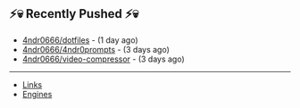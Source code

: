## ⚡💀 Recently Pushed ⚡💀


- [4ndr0666/dotfiles](https://github.com/4ndr0666/dotfiles) - (1 day ago)
- [4ndr0666/4ndr0prompts](https://github.com/4ndr0666/4ndr0prompts) - (3 days ago)
- [4ndr0666/video-compressor](https://github.com/4ndr0666/video-compressor) - (3 days ago)

---
- [Links](https://github.com/4ndr0666/Links/blob/main/README.md)        
- [Engines](https://github.com/hoothin/SearchJumper/discussions/73)    

